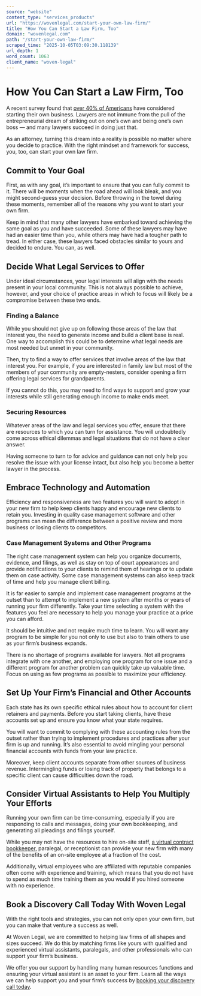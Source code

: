 ```yaml
---
source: "website"
content_type: "services_products"
url: "https://wovenlegal.com/start-your-own-law-firm/"
title: "How You Can Start a Law Firm, Too"
domain: "wovenlegal.com"
path: "/start-your-own-law-firm/"
scraped_time: "2025-10-05T03:09:30.118139"
url_depth: 1
word_count: 1063
client_name: "woven-legal"
---
```


# How You Can Start a Law Firm, Too

A recent survey found that [over 40% of Americans](https://finance.yahoo.com/news/nearly-half-americans-considered-starting-140058309.html#:~:text=A%20survey%20by%20Digital.com,have%20considered%20starting%20a%20business.) have considered starting their own business. Lawyers are not immune from the pull of the entrepreneurial dream of striking out on one’s own and being one’s own boss — and many lawyers succeed in doing just that.

As an attorney, turning this dream into a reality is possible no matter where you decide to practice. With the right mindset and framework for success, you, too, can start your own law firm.

## **Commit to Your Goal**

First, as with any goal, it’s important to ensure that you can fully commit to it. There will be moments when the road ahead will look bleak, and you might second-guess your decision. Before throwing in the towel during these moments, remember all of the reasons why you want to start your own firm.

Keep in mind that many other lawyers have embarked toward achieving the same goal as you and have succeeded. Some of these lawyers may have had an easier time than you, while others may have had a tougher path to tread. In either case, these lawyers faced obstacles similar to yours and decided to endure. You can, as well.

## **Decide What Legal Services to Offer**

Under ideal circumstances, your legal interests will align with the needs present in your local community. This is not always possible to achieve, however, and your choice of practice areas in which to focus will likely be a compromise between these two ends.

### **Finding a Balance**

While you should not give up on following those areas of the law that interest you, the need to generate income and build a client base is real. One way to accomplish this could be to determine what legal needs are most needed but unmet in your community.

Then, try to find a way to offer services that involve areas of the law that interest you. For example, if you are interested in family law but most of the members of your community are empty-nesters, consider opening a firm offering legal services for grandparents.

If you cannot do this, you may need to find ways to support and grow your interests while still generating enough income to make ends meet.

### **Securing Resources**

Whatever areas of the law and legal services you offer, ensure that there are resources to which you can turn for assistance. You will undoubtedly come across ethical dilemmas and legal situations that do not have a clear answer.

Having someone to turn to for advice and guidance can not only help you resolve the issue with your license intact, but also help you become a better lawyer in the process.

## **Embrace Technology and Automation**

Efficiency and responsiveness are two features you will want to adopt in your new firm to help keep clients happy and encourage new clients to retain you. Investing in quality case management software and other programs can mean the difference between a positive review and more business or losing clients to competitors.

### **Case Management Systems and Other Programs**

The right case management system can help you organize documents, evidence, and filings, as well as stay on top of court appearances and provide notifications to your clients to remind them of hearings or to update them on case activity. Some case management systems can also keep track of time and help you manage client billing.

It is far easier to sample and implement case management programs at the outset than to attempt to implement a new system after months or years of running your firm differently. Take your time selecting a system with the features you feel are necessary to help you manage your practice at a price you can afford.

It should be intuitive and not require much time to learn. You will want any program to be simple for you not only to use but also to train others to use as your firm’s business expands.

There is no shortage of programs available for lawyers. Not all programs integrate with one another, and employing one program for one issue and a different program for another problem can quickly take up valuable time. Focus on using as few programs as possible to maximize your efficiency.

## **Set Up Your Firm’s Financial and Other Accounts**

Each state has its own specific ethical rules about how to account for client retainers and payments. Before you start taking clients, have these accounts set up and ensure you know what your state requires.

You will want to commit to complying with these accounting rules from the outset rather than trying to implement procedures and practices after your firm is up and running. It’s also essential to avoid mingling your personal financial accounts with funds from your law practice.

Moreover, keep client accounts separate from other sources of business revenue. Intermingling funds or losing track of property that belongs to a specific client can cause difficulties down the road.

## **Consider Virtual Assistants to Help You Multiply Your Efforts**

Running your own firm can be time-consuming, especially if you are responding to calls and messages, doing your own bookkeeping, and generating all pleadings and filings yourself.

While you may not have the resources to hire on-site staff, [a virtual contract bookkeeper](https://wovenlegal.com/the-benefits-of-contractors-for-modern-law-practices/), paralegal, or receptionist can provide your new firm with many of the benefits of an on-site employee at a fraction of the cost.

Additionally, virtual employees who are affiliated with reputable companies often come with experience and training, which means that you do not have to spend as much time training them as you would if you hired someone with no experience.

## **Book a Discovery Call Today With Woven Legal**

With the right tools and strategies, you can not only open your own firm, but you can make that venture a success as well.

At Woven Legal, we are committed to helping law firms of all shapes and sizes succeed. We do this by matching firms like yours with qualified and experienced virtual assistants, paralegals, and other professionals who can support your firm’s business.

We offer you our support by handling many human resources functions and ensuring your virtual assistant is an asset to your firm. Learn all the ways we can help support you and your firm’s success by [booking your discovery call today](https://hiya.wovenlegal.com/c/meg?_gl=1*ka3oyt*_ga*MTUyMTI2Nzg3LjE3MDU5Mzg2OTM.*_ga_MQ7MSZQKBB*MTcwOTEyODk5Ni4zLjAuMTcwOTEyODk5Ni42MC4wLjE0NDQ2MzE5NTY.#/).